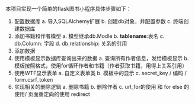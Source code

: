 本项目实现一个简单的flask图书小程序具体步骤如下：
1. 配置数据库
  a. 导入SQLAlchemy扩展
  b. 创建db对象，并配置参数
  c. 终端创建数据库
2. 添加书籍和作者模型
  a. 模型继承db.Modle
  b. __tablename__:表名
  c. db.Column: 字段
  d. db.relationship: 关系的引用
3. 添加数据
4. 使用模板显示数据库查询出来的数据
  a. 查询所有作者信息，发给模板显示
  b. 模板按照格式，使用for循环作者和书籍（作者获取书籍，用得上关系引用）
5. 使用WTF显示表单
  a. 自定义表单类
  b. 模板中的显示
  c. secret_key / 编码 / form.csrf_token
6. 实现相关的删除逻辑
  a. 删除书籍
  b. 删除作者
  c. url_for的使用 和 for else 的使用/ 页面重定向的使用 redirect
